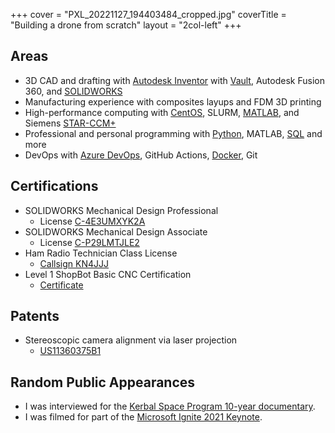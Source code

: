 +++
cover = "PXL_20221127_194403484_cropped.jpg"
coverTitle = "Building a drone from scratch"
layout = "2col-left"
+++

## Areas

- 3D CAD and drafting with [Autodesk Inventor](/tags/autodesk-inventor) with [Vault](/tags/autodesk-vault), Autodesk Fusion 360, and [SOLIDWORKS](/tags/solidworks)
- Manufacturing experience with composites layups and FDM 3D printing
- High-performance computing with [CentOS](/tags/centos), SLURM, [MATLAB](/tags/matlab), and Siemens [STAR-CCM+](/tags/star-ccm+)
- Professional and personal programming with [Python](/tags/python), MATLAB, [SQL](/tags/sql) and more
- DevOps with [Azure DevOps](/tags/azure-devops), GitHub Actions, [Docker](/tags/docker), Git

## Certifications

- SOLIDWORKS Mechanical Design Professional
  - License [C-4E3UMXYK2A](https://links.nathanv.me/cswp)
- SOLIDWORKS Mechanical Design Associate
  - License [C-P29LMTJLE2](https://links.nathanv.me/cswa)
- Ham Radio Technician Class License
  - [Callsign KN4JJJ](https://links.nathanv.me/ham)
- Level 1 ShopBot Basic CNC Certification
  - [Certificate](/skills/NathanVaughnShopbot.pdf)

## Patents

- Stereoscopic camera alignment via laser projection
  - [US11360375B1](https://links.nathanv.me/patent)

## Random Public Appearances

- I was interviewed for the [Kerbal Space Program 10-year documentary](https://links.nathanv.me/ksp10).
- I was filmed for part of the [Microsoft Ignite 2021 Keynote](https://links.nathanv.me/bellmsignite21keynote).
